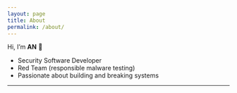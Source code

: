 ```yaml
---
layout: page
title: About
permalink: /about/
---
```



Hi, I’m **AN** 👋
- Security Software Developer
- Red Team (responsible malware testing)
- Passionate about building and breaking systems


---
